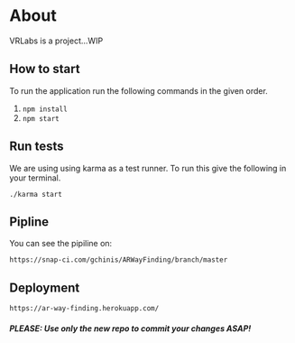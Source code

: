 # About
VRLabs is a project...WIP




## How to start
To run the application run the following commands in the given order.
1. `npm install`
2. `npm start`

## Run tests
We are using using karma as a test runner. To run this give the following in your terminal.

`./karma start`

## Pipline
You can see the pipiline on:

 `https://snap-ci.com/gchinis/ARWayFinding/branch/master`

## Deployment
`https://ar-way-finding.herokuapp.com/`


##### PLEASE: Use only the new repo to commit your changes ASAP!
